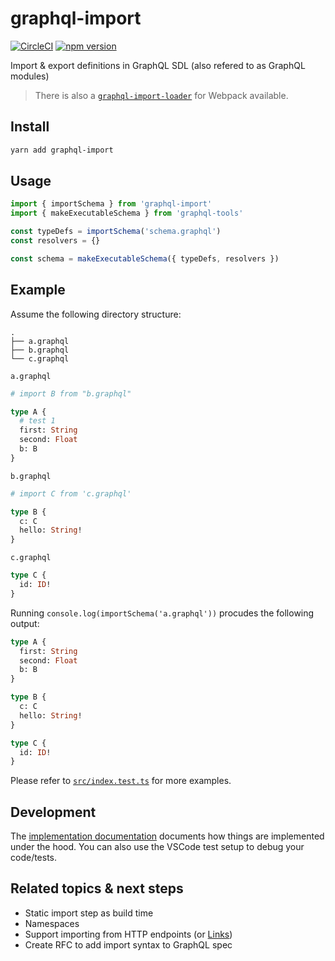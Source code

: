# graphql-import

[![CircleCI](https://circleci.com/gh/graphcool/graphql-import.svg?style=shield)](https://circleci.com/gh/graphcool/graphql-import) [![npm version](https://badge.fury.io/js/graphql-import.svg)](https://badge.fury.io/js/graphql-import)

Import &amp; export definitions in GraphQL SDL (also refered to as GraphQL modules)

> There is also a [`graphql-import-loader`](https://github.com/graphcool/graphql-import-loader) for Webpack available.

## Install

```sh
yarn add graphql-import
```

## Usage

```ts
import { importSchema } from 'graphql-import'
import { makeExecutableSchema } from 'graphql-tools'

const typeDefs = importSchema('schema.graphql')
const resolvers = {}

const schema = makeExecutableSchema({ typeDefs, resolvers })
```

## Example

Assume the following directory structure:

```
.
├── a.graphql
├── b.graphql
└── c.graphql
```

`a.graphql`

```graphql
# import B from "b.graphql"

type A {
  # test 1
  first: String
  second: Float
  b: B
}
```

`b.graphql`

```graphql
# import C from 'c.graphql'

type B {
  c: C
  hello: String!
}
```

`c.graphql`

```graphql
type C {
  id: ID!
}
```

Running `console.log(importSchema('a.graphql'))` procudes the following output:

```graphql
type A {
  first: String
  second: Float
  b: B
}

type B {
  c: C
  hello: String!
}

type C {
  id: ID!
}
```

Please refer to [`src/index.test.ts`](https://github.com/graphcool/graphql-import/blob/master/src/index.test.ts) for more examples.

## Development

The [implementation documentation](https://graphql-import.now.sh/) documents how things are implemented under the hood. You can also use the VSCode test setup to debug your code/tests.

## Related topics & next steps

- Static import step as build time
- Namespaces
- Support importing from HTTP endpoints (or [Links](https://github.com/apollographql/apollo-link))
- Create RFC to add import syntax to GraphQL spec
